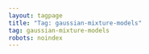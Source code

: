 ```yaml
---
layout: tagpage
title: "Tag: gaussian-mixture-models"
tag: gaussian-mixture-models
robots: noindex
---
```

